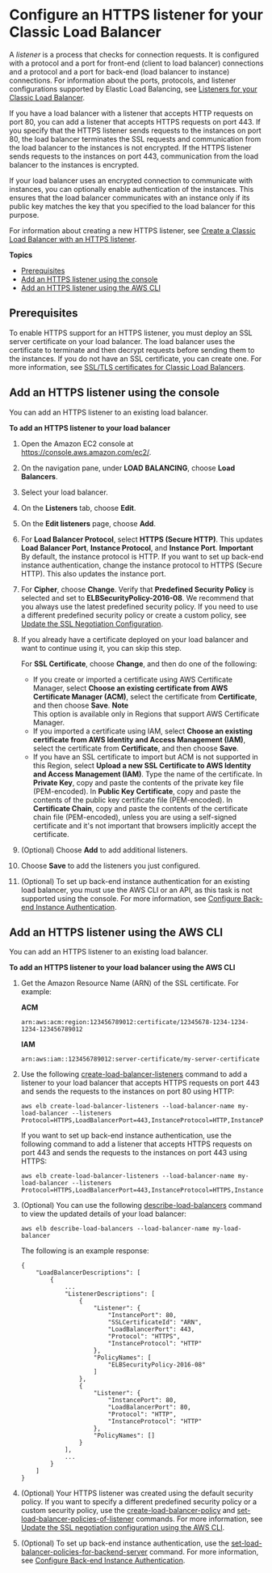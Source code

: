 # Configure an HTTPS listener for your Classic Load Balancer<a name="elb-add-or-delete-listeners"></a>

A *listener* is a process that checks for connection requests\. It is configured with a protocol and a port for front\-end \(client to load balancer\) connections and a protocol and a port for back\-end \(load balancer to instance\) connections\. For information about the ports, protocols, and listener configurations supported by Elastic Load Balancing, see [Listeners for your Classic Load Balancer](elb-listener-config.md)\.

If you have a load balancer with a listener that accepts HTTP requests on port 80, you can add a listener that accepts HTTPS requests on port 443\. If you specify that the HTTPS listener sends requests to the instances on port 80, the load balancer terminates the SSL requests and communication from the load balancer to the instances is not encrypted\. If the HTTPS listener sends requests to the instances on port 443, communication from the load balancer to the instances is encrypted\.

If your load balancer uses an encrypted connection to communicate with instances, you can optionally enable authentication of the instances\. This ensures that the load balancer communicates with an instance only if its public key matches the key that you specified to the load balancer for this purpose\.

For information about creating a new HTTPS listener, see [Create a Classic Load Balancer with an HTTPS listener](elb-create-https-ssl-load-balancer.md)\.

**Topics**
+ [Prerequisites](#add-listener-prerequisites)
+ [Add an HTTPS listener using the console](#add-listener-console)
+ [Add an HTTPS listener using the AWS CLI](#add-listener-cli)

## Prerequisites<a name="add-listener-prerequisites"></a>

To enable HTTPS support for an HTTPS listener, you must deploy an SSL server certificate on your load balancer\. The load balancer uses the certificate to terminate and then decrypt requests before sending them to the instances\. If you do not have an SSL certificate, you can create one\. For more information, see [SSL/TLS certificates for Classic Load Balancers](ssl-server-cert.md)\.

## Add an HTTPS listener using the console<a name="add-listener-console"></a>

You can add an HTTPS listener to an existing load balancer\.

**To add an HTTPS listener to your load balancer**

1. Open the Amazon EC2 console at [https://console\.aws\.amazon\.com/ec2/](https://console.aws.amazon.com/ec2/)\.

1. On the navigation pane, under **LOAD BALANCING**, choose **Load Balancers**\.

1. Select your load balancer\.

1. On the **Listeners** tab, choose **Edit**\.

1. On the **Edit listeners** page, choose **Add**\.

1. For **Load Balancer Protocol**, select **HTTPS \(Secure HTTP\)**\. This updates **Load Balancer Port**, **Instance Protocol**, and **Instance Port**\.
**Important**  
By default, the instance protocol is HTTP\. If you want to set up back\-end instance authentication, change the instance protocol to HTTPS \(Secure HTTP\)\. This also updates the instance port\.

1. For **Cipher**, choose **Change**\. Verify that **Predefined Security Policy** is selected and set to **ELBSecurityPolicy\-2016\-08**\. We recommend that you always use the latest predefined security policy\. If you need to use a different predefined security policy or create a custom policy, see [Update the SSL Negotiation Configuration](ssl-config-update.md#ssl-config-update-console)\.

1. If you already have a certificate deployed on your load balancer and want to continue using it, you can skip this step\.

   For **SSL Certificate**, choose **Change**, and then do one of the following:
   + If you create or imported a certificate using AWS Certificate Manager, select **Choose an existing certificate from AWS Certificate Manager \(ACM\)**, select the certificate from **Certificate**, and then choose **Save**\.
**Note**  
This option is available only in Regions that support AWS Certificate Manager\.
   + If you imported a certificate using IAM, select **Choose an existing certificate from AWS Identity and Access Management \(IAM\)**, select the certificate from **Certificate**, and then choose **Save**\.
   + If you have an SSL certificate to import but ACM is not supported in this Region, select **Upload a new SSL Certificate to AWS Identity and Access Management \(IAM\)**\. Type the name of the certificate\. In **Private Key**, copy and paste the contents of the private key file \(PEM\-encoded\)\. In **Public Key Certificate**, copy and paste the contents of the public key certificate file \(PEM\-encoded\)\. In **Certificate Chain**, copy and paste the contents of the certificate chain file \(PEM\-encoded\), unless you are using a self\-signed certificate and it's not important that browsers implicitly accept the certificate\.

1. \(Optional\) Choose **Add** to add additional listeners\.

1. Choose **Save** to add the listeners you just configured\.

1. \(Optional\) To set up back\-end instance authentication for an existing load balancer, you must use the AWS CLI or an API, as this task is not supported using the console\. For more information, see [Configure Back\-end Instance Authentication](elb-create-https-ssl-load-balancer.md#configure_backendauth_clt)\.

## Add an HTTPS listener using the AWS CLI<a name="add-listener-cli"></a>

You can add an HTTPS listener to an existing load balancer\.

**To add an HTTPS listener to your load balancer using the AWS CLI**

1. Get the Amazon Resource Name \(ARN\) of the SSL certificate\. For example:

   **ACM**

   ```
   arn:aws:acm:region:123456789012:certificate/12345678-1234-1234-1234-123456789012
   ```

   **IAM**

   ```
   arn:aws:iam::123456789012:server-certificate/my-server-certificate
   ```

1. Use the following [create\-load\-balancer\-listeners](https://docs.aws.amazon.com/cli/latest/reference/elb/create-load-balancer-listeners.html) command to add a listener to your load balancer that accepts HTTPS requests on port 443 and sends the requests to the instances on port 80 using HTTP:

   ```
   aws elb create-load-balancer-listeners --load-balancer-name my-load-balancer --listeners Protocol=HTTPS,LoadBalancerPort=443,InstanceProtocol=HTTP,InstancePort=80,SSLCertificateId=ARN
   ```

   If you want to set up back\-end instance authentication, use the following command to add a listener that accepts HTTPS requests on port 443 and sends the requests to the instances on port 443 using HTTPS:

   ```
   aws elb create-load-balancer-listeners --load-balancer-name my-load-balancer --listeners Protocol=HTTPS,LoadBalancerPort=443,InstanceProtocol=HTTPS,InstancePort=443,SSLCertificateId=ARN
   ```

1. \(Optional\) You can use the following [describe\-load\-balancers](https://docs.aws.amazon.com/cli/latest/reference/elb/describe-load-balancers.html) command to view the updated details of your load balancer:

   ```
   aws elb describe-load-balancers --load-balancer-name my-load-balancer
   ```

   The following is an example response:

   ```
   {
       "LoadBalancerDescriptions": [
           {
               ...
               "ListenerDescriptions": [
                   {
                       "Listener": {
                           "InstancePort": 80, 
                           "SSLCertificateId": "ARN", 
                           "LoadBalancerPort": 443, 
                           "Protocol": "HTTPS", 
                           "InstanceProtocol": "HTTP"
                       }, 
                       "PolicyNames": [
                           "ELBSecurityPolicy-2016-08"
                       ]
                   }, 
                   {
                       "Listener": {
                           "InstancePort": 80, 
                           "LoadBalancerPort": 80, 
                           "Protocol": "HTTP", 
                           "InstanceProtocol": "HTTP"
                       }, 
                       "PolicyNames": []
                   }
               ], 
               ...
           }
       ]
   }
   ```

1. \(Optional\) Your HTTPS listener was created using the default security policy\. If you want to specify a different predefined security policy or a custom security policy, use the [create\-load\-balancer\-policy](https://docs.aws.amazon.com/cli/latest/reference/elb/create-load-balancer-policy.html) and [set\-load\-balancer\-policies\-of\-listener](https://docs.aws.amazon.com/cli/latest/reference/elb/set-load-balancer-policies-of-listener.html) commands\. For more information, see [Update the SSL negotiation configuration using the AWS CLI](ssl-config-update.md#ssl-config-update-cli)\.

1. \(Optional\) To set up back\-end instance authentication, use the [set\-load\-balancer\-policies\-for\-backend\-server](https://docs.aws.amazon.com/cli/latest/reference/elb/set-load-balancer-policies-for-backend-server.html) command\. For more information, see [Configure Back\-end Instance Authentication](elb-create-https-ssl-load-balancer.md#configure_backendauth_clt)\.